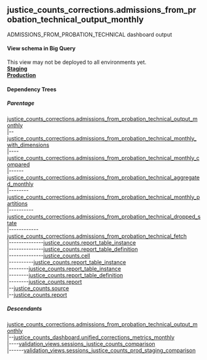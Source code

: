 ## justice_counts_corrections.admissions_from_probation_technical_output_monthly
ADMISSIONS_FROM_PROBATION_TECHNICAL dashboard output

#### View schema in Big Query
This view may not be deployed to all environments yet.<br/>
[**Staging**](https://console.cloud.google.com/bigquery?pli=1&p=recidiviz-staging&page=table&project=recidiviz-staging&d=justice_counts_corrections&t=admissions_from_probation_technical_output_monthly)
<br/>
[**Production**](https://console.cloud.google.com/bigquery?pli=1&p=recidiviz-123&page=table&project=recidiviz-123&d=justice_counts_corrections&t=admissions_from_probation_technical_output_monthly)
<br/>

#### Dependency Trees

##### Parentage
[justice_counts_corrections.admissions_from_probation_technical_output_monthly](../justice_counts_corrections/admissions_from_probation_technical_output_monthly.md) <br/>
|--[justice_counts_corrections.admissions_from_probation_technical_monthly_with_dimensions](../justice_counts_corrections/admissions_from_probation_technical_monthly_with_dimensions.md) <br/>
|----[justice_counts_corrections.admissions_from_probation_technical_monthly_compared](../justice_counts_corrections/admissions_from_probation_technical_monthly_compared.md) <br/>
|------[justice_counts_corrections.admissions_from_probation_technical_aggregated_monthly](../justice_counts_corrections/admissions_from_probation_technical_aggregated_monthly.md) <br/>
|--------[justice_counts_corrections.admissions_from_probation_technical_monthly_partitions](../justice_counts_corrections/admissions_from_probation_technical_monthly_partitions.md) <br/>
|----------[justice_counts_corrections.admissions_from_probation_technical_dropped_state](../justice_counts_corrections/admissions_from_probation_technical_dropped_state.md) <br/>
|------------[justice_counts_corrections.admissions_from_probation_technical_fetch](../justice_counts_corrections/admissions_from_probation_technical_fetch.md) <br/>
|--------------[justice_counts.report_table_instance](../justice_counts/report_table_instance.md) <br/>
|--------------[justice_counts.report_table_definition](../justice_counts/report_table_definition.md) <br/>
|--------------[justice_counts.cell](../justice_counts/cell.md) <br/>
|----------[justice_counts.report_table_instance](../justice_counts/report_table_instance.md) <br/>
|--------[justice_counts.report_table_instance](../justice_counts/report_table_instance.md) <br/>
|--------[justice_counts.report_table_definition](../justice_counts/report_table_definition.md) <br/>
|--------[justice_counts.report](../justice_counts/report.md) <br/>
|--[justice_counts.source](../justice_counts/source.md) <br/>
|--[justice_counts.report](../justice_counts/report.md) <br/>


##### Descendants
[justice_counts_corrections.admissions_from_probation_technical_output_monthly](../justice_counts_corrections/admissions_from_probation_technical_output_monthly.md) <br/>
|--[justice_counts_dashboard.unified_corrections_metrics_monthly](../justice_counts_dashboard/unified_corrections_metrics_monthly.md) <br/>
|----[validation_views.sessions_justice_counts_comparison](../validation_views/sessions_justice_counts_comparison.md) <br/>
|------[validation_views.sessions_justice_counts_prod_staging_comparison](../validation_views/sessions_justice_counts_prod_staging_comparison.md) <br/>

